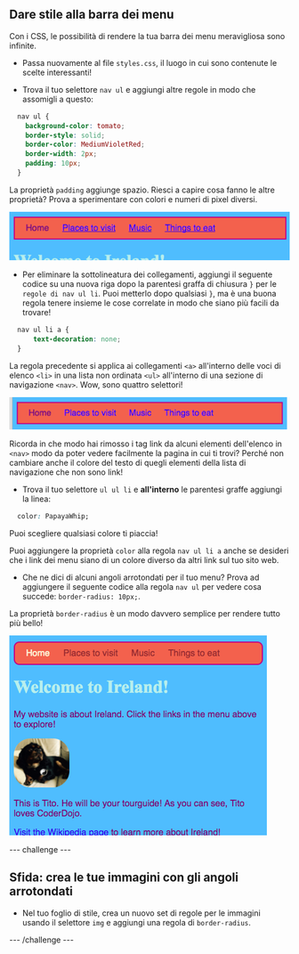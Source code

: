 ## Dare stile alla barra dei menu

Con i CSS, le possibilità di rendere la tua barra dei menu meravigliosa sono infinite.

- Passa nuovamente al file `styles.css`, il luogo in cui sono contenute le scelte interessanti!

- Trova il tuo selettore `nav ul` e aggiungi altre regole in modo che assomigli a questo:

```css
  nav ul {
    background-color: tomato;
    border-style: solid;
    border-color: MediumVioletRed;
    border-width: 2px;
    padding: 10px;
  }
```

La proprietà `padding` aggiunge spazio. Riesci a capire cosa fanno le altre proprietà? Prova a sperimentare con colori e numeri di pixel diversi.

![Barra dei menu con bordi e padding aggiunti](images/egMenuBarMoreStyle.png)

- Per eliminare la sottolineatura dei collegamenti, aggiungi il seguente codice su una nuova riga dopo la parentesi graffa di chiusura `}` per le `regole di nav ul li`. Puoi metterlo dopo qualsiasi `}`, ma è una buona regola tenere insieme le cose correlate in modo che siano più facili da trovare!

```css
  nav ul li a {
      text-decoration: none;
  }
```

La regola precedente si applica ai collegamenti `<a>` all'interno delle voci di elenco `<li>` in una lista non ordinata `<ul>` all'interno di una sezione di navigazione `<nav>`. Wow, sono quattro selettori!

![Barra dei menu con sottolineatura del collegamento rimossa](images/egMenuBarNoUnderline.png)

Ricorda in che modo hai rimosso i tag link da alcuni elementi dell'elenco in `<nav>` modo da poter vedere facilmente la pagina in cui ti trovi? Perché non cambiare anche il colore del testo di quegli elementi della lista di navigazione che non sono link!

- Trova il tuo selettore `ul ul li` e **all'interno** le parentesi graffe aggiungi la linea:

```css
  color: PapayaWhip;
```

Puoi scegliere qualsiasi colore ti piaccia!

Puoi aggiungere la proprietà `color` alla regola `nav ul li a` anche se desideri che i link dei menu siano di un colore diverso da altri link sul tuo sito web.

- Che ne dici di alcuni angoli arrotondati per il tuo menu? Prova ad aggiungere il seguente codice alla regola `nav ul` per vedere cosa succede: `border-radius: 10px;`.

La proprietà `border-radius` è un modo davvero semplice per rendere tutto più bello!

![Pagina Web con angoli arrotondati sulla barra dei menu e su un'immagine](images/egMenuBarFullStyles_result.png)

\--- challenge \---

## Sfida: crea le tue immagini con gli angoli arrotondati

- Nel tuo foglio di stile, crea un nuovo set di regole per le immagini usando il selettore `img` e aggiungi una regola di `border-radius`.

\--- /challenge \---